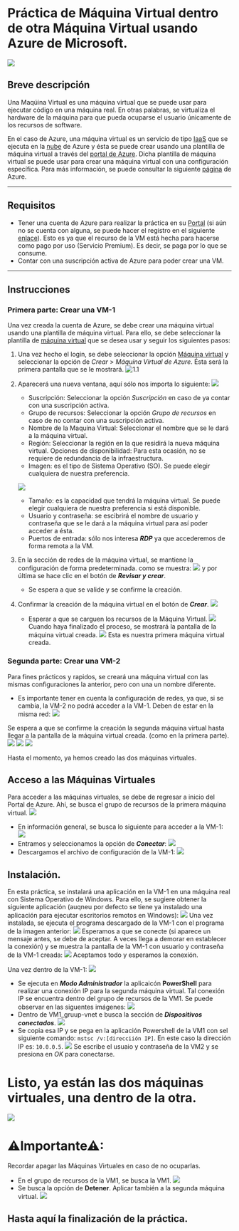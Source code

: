 # Práctica de Máquina Virtual dentro de otra Máquina Virtual usando Azure de Microsoft.

![](https://connectoricons-prod.azureedge.net/releases/v1.0.1567/1.0.1567.2748/azurevm/icon.png)

## Breve descripción
Una Maqúina Virtual es una máquina virtual que se puede usar para ejecutar código en una máquina real. En otras palabras, se virtualiza el hardware de la máquina para que pueda ocuparse el usuario únicamente de los recursos de software.


En el caso de Azure, una máquina virtual es un servicio de tipo [IaaS](https://azure.microsoft.com/es-mx/overview/what-is-iaas/#overview) que se ejecuta en la [nube](https://azure.microsoft.com/es-mx/overview/what-is-the-cloud/) de Azure y ésta  se puede crear usando una plantilla de máquina virtual a través del [portal de Azure](https://portal.azure.com/#home). Dicha plantilla de máquina virtual se puede usar para crear una máquina virtual con una configuración específica. Para más información, se puede consultar la siguiente [página](https://docs.microsoft.com/es-mx/connectors/azurevm/) de Azure.

-----------

## Requisitos
 - Tener una cuenta de Azure para realizar la práctica en su [Portal](https://portal.azure.com/#home) (si aún no se cuenta con alguna, se puede hacer el registro en el siguiente [enlace](https://azure.microsoft.com/es-mx/free/)). Esto es ya que el recurso de la VM está hecha para hacerse como pago por uso (Servicio Premium). Es decir, se paga por lo que se consume.
 - Contar con una suscripción activa de Azure para poder crear una VM. 

-----------

## Instrucciones

### Primera parte: Crear una VM-1
Una vez creada la cuenta de Azure, se debe crear una máquina virtual usando una plantilla de máquina virtual. Para ello, se debe seleccionar la plantilla de [máquina virtual](https://portal.azure.com/#view/HubsExtension/BrowseResource/resourceType/Microsoft.Compute%2FVirtualMachines) que se desea usar y seguir los siguientes pasos:

1. Una vez hecho el login, se debe seleccionar la opción [Máquina virtual](https://portal.azure.com/#view/HubsExtension/BrowseResource/resourceType/Microsoft.Compute%2FVirtualMachines) y seleccionar la opción de *Crear* > *Máquina Virtual de Azure*. Ésta será la primera pantalla que se le mostrará.
![1.1](/PrácticaVMenVM/images/1.1.png)

2. Aparecerá una nueva ventana, aquí sólo nos importa lo siguiente:
![](/PrácticaVMenVM\images\2.1.png)
    - Suscripción: Seleccionar la opción *Suscripción* en caso de ya contar con una suscripción activa.
    - Grupo de recursos: Seleccionar la opción *Grupo de recursos* en caso de no contar con una suscripción activa.
    - Nombre de la Maquina Virtual: Seleccionar el nombre que se le dará a la máquina virtual.
    - Región: Seleccionar la región en la que residirá la nueva máquina virtual. 
    Opciones de disponibilidad: Para esta ocasión, no se requiere de redundancia de la infraestructura.
    - Imagen: es el tipo de Sistema Operativo (SO). Se puede elegir cualquiera de nuestra preferencia.

    ![](/PrácticaVMenVM\images\2.2.png)
    - Tamaño: es la capacidad que tendrá la máquina virtual. Se puede elegir cualquiera de nuestra preferencia si está disponible.
    - Usuario y contraseña: se escibrirá el nombre de usuario y contraseña que se le dará a la máquina virtual para así poder acceder a ésta.
    - Puertos de entrada: sólo nos interesa ***RDP*** ya que accederemos de forma remota a la VM.
3. En la sección de redes de la máquina virtual, se mantiene la configuración de forma predeterminada. como se muestra:
![](/PrácticaVMenVM\images\3.1.png) y por última se hace clic en el botón de ***Revisar y crear***.
    - Se espera a que se valide y se confirme la creación.


4. Confirmar la creación de la máquina virtual en el botón de ***Crear***.
![](/PrácticaVMenVM\images\4.1.png)
    - Esperar a que se carguen los recursos de la Máquina Virtual.
    ![](/PrácticaVMenVM\images\4.2.png)
    Cuando haya finalizado el proceso, se mostrará la pantalla de la máquina virtual creada.
    ![](/PrácticaVMenVM\images\4.3.png)
    Esta es nuestra primera máquina virtual creada.

### Segunda parte: Crear una VM-2

Para fines prácticos y rapidos, se creará una máquina virtual con las mismas configuraciones la anterior, pero con una un nombre diferente.
- Es importante tener en cuenta la configuración de redes, ya que, si se cambia, la VM-2 no podrá acceder a la VM-1. Deben de estar en la misma red:    ![](/PrácticaVMenVM\images\5.1.png)

Se espera a que se confirme la creación la segunda máquina virtual hasta llegar a la pantalla de la máquina virtual creada. (como en la primera parte).
![](/PrácticaVMenVM\images\5.2.png)
![](/PrácticaVMenVM\images\5.3.png)
![](/PrácticaVMenVM\images\5.4.png)

Hasta el momento, ya hemos creado las dos máquinas virtuales.

## Acceso a las Máquinas Virtuales

Para acceder a las máquinas virtuales, se debe de regresar a inicio del Portal de Azure. Ahí, se busca el grupo de recursos de la primera máquina virtual.
![](/PrácticaVMenVM\images\6.1.png)

- En información general, se busca lo siguiente para acceder a la VM-1:
    ![](/PrácticaVMenVM\images\6.2.png)
- Entramos y seleccionamos la opción de ***Conectar***:
    ![](/PrácticaVMenVM\images\6.3.png)
- Descargamos el archivo de configuración de la VM-1:
    ![](/PrácticaVMenVM\images\6.4.png)

## Instalación.
En esta práctica, se instalará una aplicación en la VM-1 en una máquina real con Sistema Operativo de Windows. Para ello, se sugiere obtener la siguiente aplicación (auqneu por defecto se tiene ya instalado una aplicación para ejecutar escritorios remotos en Windows):
![](/PrácticaVMenVM\images\7.1.png)
Una vez instalada, se ejecuta el programa descargado de la VM-1 con el programa de la imagen anterior:
![](/PrácticaVMenVM\images\7.2.png)
Esperamos a que se conecte (si aparece un mensaje antes, se debe de aceptar. A veces llega a demorar en establecer la conexión) y se muestra la pantalla de la VM-1 con usuario y contraseña de la VM-1 creada:
![](/PrácticaVMenVM\images\7.3.png)
Aceptamos todo y esperamos la conexión.

Una vez dentro de la VM-1:
![](/PrácticaVMenVM\images\8.1.png)
- Se ejecuta en ***Modo Administrador*** la aplicaicón **PowerShell** para realizar una conexión IP para la segunda máquina virtual. Tal conexión IP se encuentra dentro del grupo de recursos de la VM1. Se puede observar en las siguentes imágenes:
![](/PrácticaVMenVM\images\8.2.png)
- Dentro de VM1_gruup-vnet e busca la sección de ***Dispositivos conectados***.
![](/PrácticaVMenVM\images\8.4.png)
- Se copia esa IP y se pega en la aplicación Powershell de la VM1 con sel siguiente comando:
`mstsc /v:[direcciión IP]`. En este caso la dirección IP es: `10.0.0.5`.
![](/PrácticaVMenVM\images\8.3.png)
Se escribe el usuaio y contraseña de la VM2 y se presiona en *OK* para conectarse.

# Listo, ya están las dos máquinas virtuales, una dentro de la otra.
![](/PrácticaVMenVM\images\8.5.png)

# **⚠Importante⚠**: 
Recordar apagar las Máquinas Virtuales en caso de no ocuparlas.
- En el grupo de recursos de la VM1, se busca la VM1.
![](/PrácticaVMenVM\images\9.1.png)
- Se busca la opción de **Detener**. Aplicar también a la segunda máquina virtual.
![](/PrácticaVMenVM\images\9.2.png)

## Hasta aquí la finalización de la práctica.